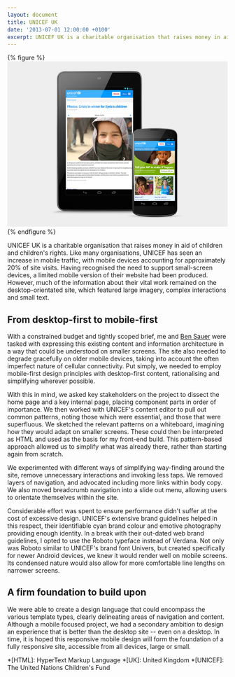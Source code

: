 ```yaml
---
layout: document
title: UNICEF UK
date: '2013-07-01 12:00:00 +0100'
excerpt: UNICEF UK is a charitable organisation that raises money in aid of children and children's rights.
---
```

{% figure  %}
![](/assets/images/projects/unicef_uk/0.jpg)
{% endfigure %}

UNICEF UK is a charitable organisation that raises money in aid of children and children's rights. Like many organisations, UNICEF has seen an increase in mobile traffic, with mobile devices accounting for approximately 20% of site visits. Having recognised the need to support small-screen devices, a limited mobile version of their website had been produced. However, much of the information about their vital work remained on the desktop-orientated site, which featured large imagery, complex interactions and small text.

## From desktop-first to mobile-first
With a constrained budget and tightly scoped brief, me and [Ben Sauer][1] were tasked with expressing this existing content and information architecture in a way that could be understood on smaller screens. The site also needed to degrade gracefully on older mobile devices, taking into account the often imperfect nature of cellular connectivity. Put simply, we needed to employ mobile-first design principles with desktop-first content, rationalising and simplifying wherever possible.

With this in mind, we asked key stakeholders on the project to dissect the home page and a key internal page, placing component parts in order of importance. We then worked with UNICEF's content editor to pull out common patterns, noting those which were essential, and those that were superfluous. We sketched the relevant patterns on a whiteboard, imagining how they would adapt on smaller screens. These could then be interpreted as HTML and used as the basis for my front-end build. This pattern-based approach allowed us to simplify what was already there, rather than starting again from scratch.

We experimented with different ways of simplifying way-finding around the site, remove unnecessary interactions and invoking less taps. We removed layers of navigation, and advocated including more links within body copy. We also moved breadcrumb navigation into a slide out menu, allowing users to orientate themselves within the site.

Considerable effort was spent to ensure performance didn't suffer at the cost of excessive design. UNICEF's extensive brand guidelines helped in this respect, their identifiable cyan brand colour and emotive photography providing enough identity. In a break with their out-dated web brand guidelines, I opted to use the Roboto typeface instead of Verdana. Not only was Roboto similar to UNICEF's brand font Univers, but created specifically for newer Android devices, we knew it would render well on mobile screens. Its condensed nature would also allow for more comfortable line lengths on narrower screens.

## A firm foundation to build upon
We were able to create a design language that could encompass the various template types, clearly delineating areas of navigation and content. Although a mobile focused project, we had a secondary ambition to design an experience that is better than the desktop site -- even on a desktop. In time, it is hoped this responsive mobile design will form the foundation of a fully responsive site, accessible from all devices, large or small.

[1]: http://clearleft.com/is/ben-sauer/

*[HTML]: HyperText Markup Language
*[UK]: United Kingdom
*[UNICEF]: The United Nations Children's Fund